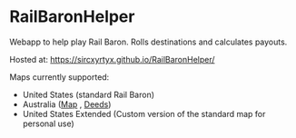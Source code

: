 # RailBaronHelper

Webapp to help play Rail Baron. Rolls destinations and calculates payouts.

Hosted at: https://sircxyrtyx.github.io/RailBaronHelper/

Maps currently supported:

- United States (standard Rail Baron)
- Australia ([Map](http://www.railgamefans.com/rbp/files/aus1.pdf) , [Deeds](http://www.railgamefans.com/rbp/files/aus2.pdf))
- United States Extended (Custom version of the standard map for personal use)
